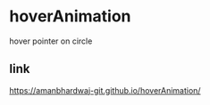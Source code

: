 # hoverAnimation
hover pointer on circle
## link
https://amanbhardwaj-git.github.io/hoverAnimation/
